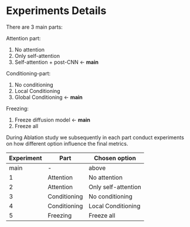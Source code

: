 # Experiments Details

There are 3 main parts:

Attention part:
1. No attention
2. Only self-attention
3. Self-attention + post-CNN &larr; __main__

Conditioning-part:
1. No conditioning
2. Local Conditioning
3. Global Conditioning &larr; __main__

Freezing:
1. Freeze diffusion model &larr; __main__
2. Freeze all

During Ablation study we subsequently in each part conduct experiments on how different option influence the final metrics.

| Experiment | Part         | Chosen option          |
| ---------- | ------------ | ---------------------- |
| main       | -            | above                  |
| 1          | Attention    | No attention           |
| 2          | Attention    | Only self-attention    |
| 3          | Conditioning | No conditioning        |
| 4          | Conditioning | Local Conditioning     |
| 5          | Freezing     | Freeze all             |

